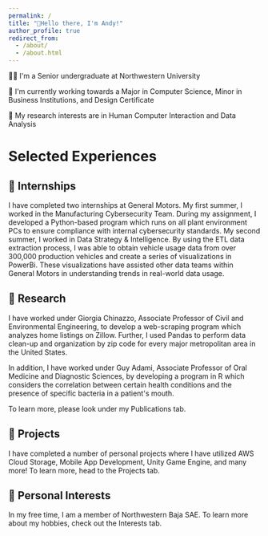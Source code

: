 ```yaml
---
permalink: /
title: "👋Hello there, I'm Andy!"
author_profile: true
redirect_from: 
  - /about/
  - /about.html
---
```

🧑‍🎓 I'm a Senior undergraduate at Northwestern University

📖 I'm currently working towards a Major in Computer Science, Minor in Business Institutions, and Design Certificate

🔬 My research interests are in Human Computer Interaction and Data Analysis


# Selected Experiences
## 🏢 Internships
I have completed two internships at General Motors. My first summer, I worked in the Manufacturing Cybersecurity Team. During my assignment, I developed a Python-based program which runs on all plant environment PCs to ensure compliance with internal cybersecurity standards. My second summer, I worked in Data Strategy & Intelligence. By using the ETL data extraction process, I was able to obtain vehicle usage data from over 300,000 production vehicles and create a series of visualizations in PowerBi. These visualizations have assisted other data teams within General Motors in understanding trends in real-world data usage.  

## 🔬 Research
I have worked under Giorgia Chinazzo, Associate Professor of Civil and Environmental Engineering, to develop a web-scraping program which analyzes home listings on Zillow. Further, I used Pandas to perform data clean-up and organization by zip code for every major metropolitan area in the United States. 

In addition, I have worked under Guy Adami, Associate Professor of Oral Medicine and Diagnostic Sciences, by developing a program in R which considers the correlation between certain health conditions and the presence of specific bacteria in a patient's mouth. 

To learn more, please look under my Publications tab. 

## 🏫 Projects
I have completed a number of personal projects where I have utilized AWS Cloud Storage, Mobile App Development, Unity Game Engine, and many more! To learn more, head to the Projects tab. 

## 🛝 Personal Interests
In my free time, I am a member of Northwestern Baja SAE. To learn more about my hobbies, check out the Interests tab. 